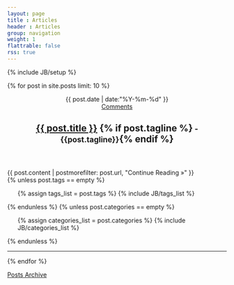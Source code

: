 ```yaml
---
layout: page
title : Articles
header : Articles
group: navigation
weight: 1
flattrable: false
rss: true
---
```

{% include JB/setup %}

{% for post in site.posts limit: 10 %}

<article class="post">
	<header>
		<div class="row-fluid">
			<div class="span10 date">
				<i class="icon-time"> </i>
				{{ post.date | date:"%Y-%m-%d" }}
			</div>			
			<div class="span2 comments-heading">
				<i class="icon-comments"> </i>
				<a href="{{ post.url }}/#disqus_thread">Comments</a>
			</div>
		</div>
		<div class="row-fluid">
			<div class="span12 post-title">
				<h1>
					<a title="Permalink to {{ post.title }}" href="{{post.url}}/">{{ post.title }}</a>
					{% if post.tagline %}<small> - {{post.tagline}}</small>{% endif %}
				</h1>
			</div>
		</div>
	</header>
	<div class="row-fluid">
		<div class="span12 post-wrapper">
			<div class="post-content">
				{{ post.content | postmorefilter: post.url, "Continue Reading &raquo;" }}
			</div>
			<div class="flattr-div">
				<a class="FlattrButton" 
					href="http://remyg.fr{{ page.url }}" 
					title="{{ page.title }}" 
					rel="flattr;tags:blog;"> </a>
			</div>
			{% unless post.tags == empty %}
				<div>
					<i class="icon-tags valign-middle float-left"> </i>
					<ul class="tag_box inline valign-middle">
						{% assign tags_list = post.tags %}
						{% include JB/tags_list %}
					</ul>
				</div>
			{% endunless %}  
			{% unless post.categories == empty %}
			<div>
				<i class="icon-folder-open valign-middle float-left"> </i>
				<ul class="tag_box inline valign-middle">
					{% assign categories_list = post.categories %}
					{% include JB/categories_list %}
				</ul>
			</div>
			{% endunless %} 
		</div>
	</div>
	<div class="row-fluid">
		<div class="span12">
			<hr/>
		</div>
	</div>
</article>

{% endfor %}

<p>
<a href="{{ BASE_PATH }}{{ site.JB.archive_path }}">Posts Archive</a>
</p>
